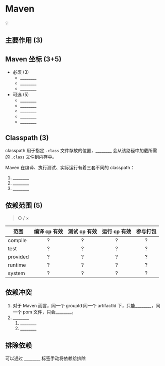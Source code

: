 # Maven

[💡](../../../Java/80-DevelopmentTools/Maven.md)

## 主要作用 (3)

## Maven 坐标 (3+5)

* 必须 (3)
  * \_\_\_\_\_\_\_\_
  * \_\_\_\_\_\_\_\_
  * \_\_\_\_\_\_\_\_
* 可选 (5)
  * \_\_\_\_\_\_\_\_
  * \_\_\_\_\_\_\_\_
  * \_\_\_\_\_\_\_\_
  * \_\_\_\_\_\_\_\_
  * \_\_\_\_\_\_\_\_

## Classpath (3)

classpath 用于指定 `.class` 文件存放的位置，\_\_\_\_\_\_\_\_ 会从该路径中加载所需的 `.class` 文件到内存中。

Maven 在编译、执行测试、实际运行有着三套不同的 classpath：

1. \_\_\_\_\_\_\_\_
2. \_\_\_\_\_\_\_\_
3. \_\_\_\_\_\_\_\_

## 依赖范围 (5)

> ○ / ×

| 范围     | 编译 cp 有效 | 测试 cp 有效 | 运行 cp 有效 | 参与打包 |
| -------- | :----------: | :----------: | :----------: | :------: |
| compile  |      ?       |      ?       |      ?       |    ?     |
| test     |      ?       |      ?       |      ?       |    ?     |
| provided |      ?       |      ?       |      ?       |    ?     |
| runtime  |      ?       |      ?       |      ?       |    ?     |
| system   |      ?       |      ?       |      ?       |    ?     |

## 依赖冲突

1. 对于 Maven 而言，同一个 groupId 同一个 artifactId 下，只能\_\_\_\_\_\_\_\_，同一个 pom 文件，只会\_\_\_\_\_\_\_\_。
2. \_\_\_\_\_\_\_\_
    1. \_\_\_\_\_\_\_\_
    2. \_\_\_\_\_\_\_\_

## 排除依赖

可以通过 \_\_\_\_\_\_\_\_ 标签手动将依赖给排除
